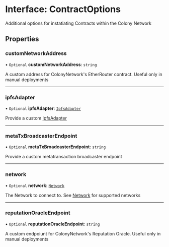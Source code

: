 # Interface: ContractOptions

Additional options for instatiating Contracts within the Colony Network

## Properties

### customNetworkAddress

• `Optional` **customNetworkAddress**: `string`

A custom address for ColonyNetwork's EtherRouter contract. Useful only in manual deployments

___

### ipfsAdapter

• `Optional` **ipfsAdapter**: [`IpfsAdapter`](IpfsAdapter.md)

Provide a custom [IpfsAdapter](IpfsAdapter.md)

___

### metaTxBroadcasterEndpoint

• `Optional` **metaTxBroadcasterEndpoint**: `string`

Provide a custom metatransaction broadcaster endpoint

___

### network

• `Optional` **network**: [`Network`](../enums/Network.md)

The Network to connect to. See [Network](../enums/Network.md) for supported networks

___

### reputationOracleEndpoint

• `Optional` **reputationOracleEndpoint**: `string`

A custom endpoiunt for ColonyNetwork's Reputation Oracle. Useful only in manual deployments
